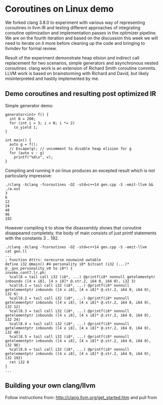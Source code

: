 # Coroutines on Linux demo

We forked clang 3.8.0 to experiment with various way of representing coroutines in llvm IR and testing different approaches of integrating coroutine optimization and implementation passes in the optimizer pipeline. We are on the fourth iteration and based on the discussion this week we will need to iterate on it more before cleaning up the code and bringing to llvmdev for formal review.

Result of the experiment demonstrate heap elision and indirect call replacement for two scenarios, simple generators and asynchronous nested coroutines. clang work is an extension of Richard Smith coroutine commits. LLVM work is based on brainstorming with Richard and David, but likely misinterpreted and hastily implemented by me.

## Demo coroutines and resulting post optimized IR

Simple generator demo:
````
generator<int> f() {
  int N = 200;
  for (int i = 3; i < N; i *= 2)
    co_yield i;
}

int main() {
  auto g = f();
  // Escape(g); // uncomment to disable heap elision for g
  for (auto v : g)
    printf("%d\n", v);
}
````
Compiling and running it on linux produces an excepted result which is not particularly impressive: 

````
./clang -Xclang -fcoroutines -O2 -std=c++14 gen.cpp -S -emit-llvm && ./a.out
3
6
12
24
48
96
192
```` 
However compiling it to show the disassembly shows that coroutine disappeared completely, the body of main consists of just printf statements with the constants 3 .. 192.
````
./clang -Xclang -fcoroutines -O2 -std=c++14 gen.cpp -S -emit-llvm
cat gen.ll
...
; Function Attrs: norecurse nounwind uwtable
define i32 @main() #4 personality i8* bitcast (i32 (...)* @__gxx_personality_v0 to i8*) {
invoke.cont7.lr.ph:
  %call8 = tail call i32 (i8*, ...) @printf(i8* nonnull getelementptr inbounds ([4 x i8], [4 x i8]* @.str.2, i64 0, i64 0), i32 3)
  %call8.1 = tail call i32 (i8*, ...) @printf(i8* nonnull getelementptr inbounds ([4 x i8], [4 x i8]* @.str.2, i64 0, i64 0), i32 6)
  %call8.2 = tail call i32 (i8*, ...) @printf(i8* nonnull getelementptr inbounds ([4 x i8], [4 x i8]* @.str.2, i64 0, i64 0), i32 12)
  %call8.3 = tail call i32 (i8*, ...) @printf(i8* nonnull getelementptr inbounds ([4 x i8], [4 x i8]* @.str.2, i64 0, i64 0), i32 24)
  %call8.4 = tail call i32 (i8*, ...) @printf(i8* nonnull getelementptr inbounds ([4 x i8], [4 x i8]* @.str.2, i64 0, i64 0), i32 48)
  %call8.5 = tail call i32 (i8*, ...) @printf(i8* nonnull getelementptr inbounds ([4 x i8], [4 x i8]* @.str.2, i64 0, i64 0), i32 96)
  %call8.6 = tail call i32 (i8*, ...) @printf(i8* nonnull getelementptr inbounds ([4 x i8], [4 x i8]* @.str.2, i64 0, i64 0), i32 192)
  ret i32 0
}
...
````

## Building your own clang/llvm

Follow instructions from: http://clang.llvm.org/get_started.htm and pull from 

